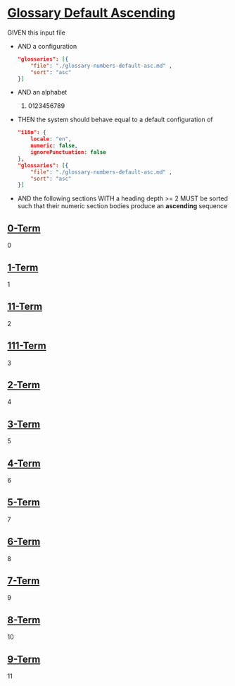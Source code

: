 # [Glossary Default Ascending](#glossary-default-ascending)

GIVEN this input file

*   AND a configuration

    ```json
    "glossaries": [{
        "file": "./glossary-numbers-default-asc.md" ,
        "sort": "asc"
    }]
    ```

*   AND an alphabet
    1.  0123456789

*   THEN the system should behave equal to a default configuration of

    ```json
    "i18n": {
        locale: "en",
        numeric: false,
        ignorePunctuation: false
    },
    "glossaries": [{
        "file": "./glossary-numbers-default-asc.md" ,
        "sort": "asc"
    }]
    ```

*   AND the following sections WITH a heading depth >= 2 MUST be sorted such that their numeric section bodies produce an **ascending** sequence

## [0-Term](#0-term)

0

## [1-Term](#1-term)

1

## [11-Term](#11-term)

2

## [111-Term](#111-term)

3

## [2-Term](#2-term)

4

## [3-Term](#3-term)

5

## [4-Term](#4-term)

6

## [5-Term](#5-term)

7

## [6-Term](#6-term)

8

## [7-Term](#7-term)

9

## [8-Term](#8-term)

10

## [9-Term](#9-term)

11
